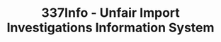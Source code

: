 ---
layout: default
bigquery: https://console.cloud.google.com/bigquery?p=patents-public-data&d=usitc_investigations&page=dataset&project=sheets-management-319211
citation: US International Trade Commission 337Info Unfair Import Investigations Information
  System
contributors: US International Trade Comission
cost: None
description: US International Trade Commission 337Info Unfair Import Investigations
  Information System contains data on investigations done under Section 337. Section
  337 declares the infringement of certain statutory intellectual property rights
  and other forms of unfair competition in import trade to be unlawful practices.
  Most Section 337 investigations involve allegations of patent or registered trademark
  infringement.
documentation: FAQ and tutorial available on the site
last_edit: Mon, 04 Apr 2022 19:10:40 GMT
location: https://pubapps2.usitc.gov/337external/
maintained_by: US International Trade Comission
schema_fields: '[''copyrightNumbers'', ''scheduledStartDateEvidHear'', ''issueDateOtherNonFinal'',
  ''aljAssigned'', ''ouiiAttorney'', ''finalIdOnViolationDue'', ''teoIdDueDate'',
  ''docketNo'', ''investigationTermDate'', ''investigationType'', ''currentActiveALJ'',
  ''currentStatus'', ''finalIdOnViolationIssue'', ''endDateMarkmanHearing'', ''trademarkNumbers'',
  ''investigationNo'', ''targetDate'', ''respondent'', ''gcAttorney'', ''finalDetViolation'',
  ''reportingRequirements'', ''complainant'', ''teoProceedingInvolved'', ''cafcAppeals'',
  ''patentNumber'', ''scheduledEndDateEvidHear'', ''actualStartDateEvidHear'', ''invUnfairAct'',
  ''internalRemand'', ''htsNumbers'', ''startDateMarkmanHearing'', ''teoReliefGranted'',
  ''dateComplaintFiled'', ''publication_number'', ''dateOfPublicationFrNotice'', ''patentNumbers'',
  ''lastUpdated'', ''id'', ''dateCreated'', ''markmanHearing'', ''actualEndDateEvidHear'',
  ''finalDetNoViolation'', ''title'', ''ouiiParticipation'', ''teoIdIssueDate'']'
shortname: unfair_import_investigations
tags:
- import
- legal
- trade
timeframe: 2008-2021 (prior to 2008 downloadable as a JSON file)
title: 337Info - Unfair Import Investigations Information System
uuid: 2721f5ec-e599-4890-9265-9706719fc71e
---